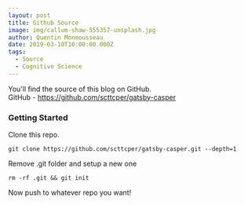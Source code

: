 ```yaml
---
layout: post
title: Github Source
image: img/callum-shaw-555357-unsplash.jpg
author: Quentin Monmousseau
date: 2019-03-10T10:00:00.000Z
tags:
  - Source
  - Cognitive Science
---
```


You'll find the source of this blog on GitHub.  
GitHub - https://github.com/scttcper/gatsby-casper

### Getting Started

Clone this repo.

```
git clone https://github.com/scttcper/gatsby-casper.git --depth=1
```

Remove .git folder and setup a new one

```
rm -rf .git && git init
```

Now push to whatever repo you want!

